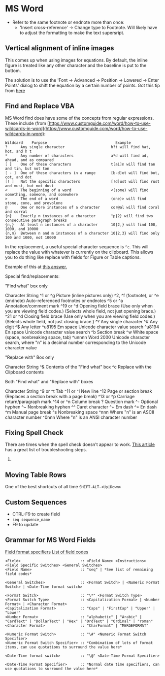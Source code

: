 # MS Word

- Refer to the same footnote or endnote more than once:
    - 'Insert cross-reference' -> Change type to Footnote. Will likely
      have to adjust the formatting to make the text supersript.

## Vertical alignment of inline images

This comes up when using images for equations. By default, the inline
figure is treated like any other character and the baseline is put to
the bottom.

The solution is to use the 'Font -> Advanced -> Position -> Lowered ->
Enter Points' dialog to shift the equation by a
certain number of points. Got this tip from [here](https://wordribbon.tips.net/T009827_Vertical_Alignment_of_an_Inline_Graphic.html)


## Find and Replace VBA

MS Word find does have some of the concepts from regular expressions.
These include (from
[https://www.customguide.com/word/how-to-use-wildcards-in-word](https://www.customguide.com/word/how-to-use-wildcards-in-word):

```
Wildcard 	Purpose                               Example
?      Any single character                     h?t will find hat, hot, and h t
*      Any number of characters                 a*d will find ad, ahead, and as compared
[ ]    One of these characters                  t[ai]n will find tan and tin, but not ton
[ - ]  One of these characters in a range       [b-d]ot will find bot, cot, and dot
[! ]   Not the specific characters              [!d]ust will find rust and must, but not dust
<      The beginning of a word                  <(some) will find something, someone, and somewhere
>      The end of a word                        (one)> will find stone, cone, and provolone
@      One or more instances of a character     cor@al will find coral and corral
{n}    Exactly n instances of a character       ^p{2} will find two consecutive paragraph breaks
{n,}   At least n instances of a character      10{2,} will find 100, 1000, and 10000
{n,m}  Between n and m instances of a character 10{2,3} will find only 100 and 1000, not 10000
```

In the replacement, a useful special character sequence is `^c`. This
will replace the value with whatever is currently on the clipboard. This
allows you to do thing like replace with fields for Figure or Table
captions.

Example of this at [this
answer.](https://answers.microsoft.com/en-us/msoffice/forum/msoffice_word-mso_winother-mso_archive/how-to-replace-the-tablefigure-caption-labels-in/23c09913-c813-4868-bf20-8624c50e6f32)

Special find/replacements:


"Find what" box only

Character  String
^1 or ^g Picture (inline pictures only)
^2, ^f (footnote), or ^e (endnote) Auto-referenced footnotes or endnotes
^5 or ^a Annotation/comment mark
^19 or ^d Opening field brace (Use only when you are viewing field codes.) (Selects whole field, not just opening brace.)
^21 or ^d Closing field brace (Use only when you are viewing field codes.) (Selects whole field, not just closing brace.)
^?  Any single character
^# Any digit
^$ Any letter
^u8195 Em space Unicode character value search
^u8194 En space Unicode character value search
^b Section break
^w White space (space, nonbreaking space, tab)
^unnnn Word 2000 Unicode character search, where "n" is a decimal number corresponding to the Unicode character value

"Replace with" Box only

Character String
^& Contents of the "Find what" box
^c Replace with the Clipboard contents

Both "Find what" and "Replace with" boxes

Character String
^9 or ^t Tab
^11 or ^l New line
^12 Page or section break (Replaces a section break with a page break)
^13 or ^p Carriage return/paragraph mark
^14 or ^n Column break
?  Question mark
^- Optional hyphen
^~ Nonbreaking hyphen
^^ Caret character
^+ Em dash
^= En dash
^m Manual page break
^s Nonbreaking space
^nnn Where "n" is an ASCII character number
^0nnn Where "n" is an ANSI character number

## Fixing Spell Check

There are times when the spell check doesn't appear to work. [This
article](https://www.lifewire.com/fix-spell-check-not-working-in-word-4693118)
has a great list of troubleshooting steps.

1.

## Moving Table Rows

One of the best shortcuts of all time
`SHIFT-ALT-<Up|Down>`

## Custom Sequences

- CTRL-F9 to create field
- `seq sequence_name`
- F9 to update


## Grammar for MS Word Fields

[Field format specifiers](https://support.microsoft.com/en-us/office/format-field-results-baa61f5a-5636-4f11-ab4f-6c36ae43508c?ui=en-US&rs=en-US&ad=US)
[List of field codes](https://support.microsoft.com/en-us/office/list-of-field-codes-in-word-1ad6d91a-55a7-4a8d-b535-cf7888659a51)

```bnf
<Field>                           :: <Field Name> <Instructions> <Field Specific Switches> <General Switches>
<Field Name>                      :: "seq" | *See list of remaining field codes*

<General Switches>                :: <Format Switch> | <Numeric Format Switch> | <Date-Time format switch>

<Format Switch>                   :: "\*" <Format Switch Type>
<Format Switch Type>              :: <Capitalization Format> | <Number Format> | <Character Format>
<Capitalization Format>           :: "Caps" | "FirstCap" | "Upper" | "Lower"
<Number Format>                   :: "alphabetic" | "Arabic" | "CardText" | "DollarText" | "Hex" | "OrdText" | "Ordinal" | "roman"
<Character Format>                :: "CharFormat" | "MERGEFORMAT"

<Numeric Format Switch>           :: "\#" <Numeric Format Switch Specifier>
<Numeric Format Switch Specifier> :: *Combination of lots of format items, can use quotations to surround the value here*

<Date-Time format switch>         :: "\@" <Date-Time Format Specifier>

<Date-Time Format Specifier>      :: *Normal date time specifiers, can use quotations to surround the value here*
```


